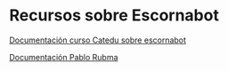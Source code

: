 # Recursos sobre Escornabot


[Documentación curso Catedu sobre escornabot](https://catedu.gitbooks.io/escornabots/content/)

[Documentación Pablo Rubma](https://pablorubma.cc/escornabot/)
